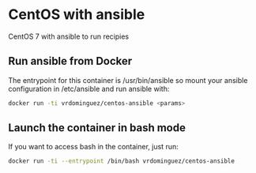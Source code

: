 # CentOS with ansible

CentOS 7 with ansible to run recipies

## Run ansible from Docker
The entrypoint for this container is /usr/bin/ansible so mount your ansible configuration in /etc/ansible and run ansible with:

```bash
docker run -ti vrdominguez/centos-ansible <params>
```

## Launch the container in bash mode
If you want to access bash in the container, just run:

```bash
docker run -ti --entrypoint /bin/bash vrdominguez/centos-ansible
```
